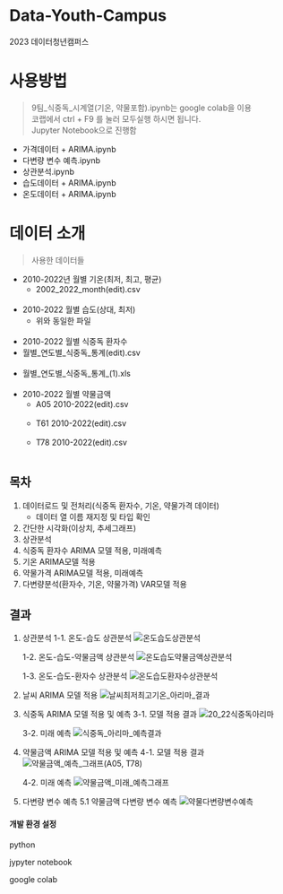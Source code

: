 # Data-Youth-Campus
2023 데이터청년캠퍼스


# 사용방법
> 9팀_식중독_시계열(기온, 약물포함).ipynb는 google colab을 이용<br>
> 코랩에서 ctrl + F9 를 눌러 모두실행 하시면 됩니다.<br>
> Jupyter Notebook으로 진행함<br>
  -	가격데이터 + ARIMA.ipynb<br>
  - 다변량 변수 예측.ipynb<br>
  - 상관분석.ipynb<br>
  - 습도데이터 + ARIMA.ipynb<br>
  - 온도데이터 + ARIMA.ipynb


# 데이터 소개
> 사용한 데이터들
- 2010-2022년 월별 기온(최저, 최고, 평균)
  - 2002_2022_month(edit).csv <br><br>
- 2010-2022 월별 습도(상대, 최저)
  - 위와 동일한 파일 <br><br>
- 2010-2022 월별 식중독 환자수
- 월별_연도별_식중독_통계(edit).csv <br><br>
- 월별_연도별_식중독_통계_(1).xls <br><br>
- 2010-2022 월별 약물금액
  - A05 2010-2022(edit).csv <br><br>
  - T61 2010-2022(edit).csv <br><br>
  - T78 2010-2022(edit).csv <br><br>


## 목차
1. 데이터로드 및 전처리(식중독 환자수, 기온, 약물가격 데이터)
   - 데이터 열 이름 재지정 및 타입 확인
3. 간단한 시각화(이상치, 추세그래프)
4. 상관분석
5. 식중독 환자수 ARIMA 모델 적용, 미래예측
6. 기온 ARIMA모델 적용
7. 약물가격 ARIMA모델 적용, 미래예측
8. 다변량분석(환자수, 기온, 약물가격) VAR모델 적용


## 결과
1. 상관분석
   1-1. 온도-습도 상관분석
   ![온도습도상관분석](https://github.com/limyerin/Data-Youth-Campus/assets/91580889/f133866d-d4fd-4ed6-824d-b558b0aedd33)
   
   1-2. 온도-습도-약물금액 상관분석
   ![온도습도약물금액상관분석](https://github.com/limyerin/Data-Youth-Campus/assets/91580889/767fee6a-2b2f-48a7-a2a2-771ec871e63b)
   
   1-3. 온도-습도-환자수 상관분석
   ![온도습도환자수상관분석](https://github.com/limyerin/Data-Youth-Campus/assets/91580889/78c5fe9e-102d-4e3d-9e71-fb704ef7cb3e)

3. 날씨 ARIMA 모델 적용
   ![날씨최저최고기온_아리마_결과](https://github.com/DanteKim07/Data_Youth_Camp/assets/101346639/1e7b455f-b52c-45ef-bf54-b359d8157cf9)

4. 식중독 ARIMA 모델 적용 및 예측
   3-1. 모델 적용 결과
   ![20_22식중독아리마](https://github.com/DanteKim07/Data_Youth_Camp/assets/101346639/02ff40e7-a7aa-49da-9d87-fd1694a80d6c)

   3-2. 미래 예측
   ![식중독_아리마_예측결과](https://github.com/DanteKim07/Data_Youth_Camp/assets/101346639/1b2439e5-b575-4b1a-87ee-23a5cfae22d0)

5. 약물금액 ARIMA 모델 적용 및 예측
   4-1. 모델 적용 결과
   ![약물금액_예측_그래프(A05, T78)](https://github.com/DanteKim07/Data_Youth_Camp/assets/101346639/4c126792-c71b-4cc7-a200-19de417b59d0)

   4-2. 미래 예측
   ![약물금액_미래_예측그래프](https://github.com/DanteKim07/Data_Youth_Camp/assets/101346639/0e9f924d-1174-4c03-941f-02c9f0eb50c9)

6. 다변량 변수 예측
   5.1 약물금액 다변량 변수 예측
![약물다변량변수예측](https://github.com/limyerin/Data-Youth-Campus/assets/91580889/77ad7cdf-d104-4fa0-b3aa-e2ab45a3404b)


#### 개발 환경 설정

python

jypyter notebook

google colab
